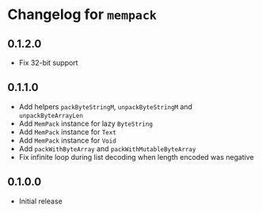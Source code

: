 # Changelog for `mempack`

## 0.1.2.0

* Fix 32-bit support

## 0.1.1.0

* Add helpers `packByteStringM`, `unpackByteStringM` and `unpackByteArrayLen`
* Add `MemPack` instance for lazy `ByteString`
* Add `MemPack` instance for `Text`
* Add `MemPack` instance for `Void`
* Add `packWithByteArray` and `packWithMutableByteArray`
* Fix infinite loop during list decoding when length encoded was negative

## 0.1.0.0

* Initial release
